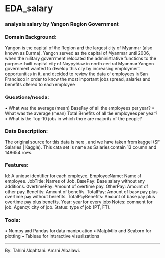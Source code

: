 # EDA_salary
### analysis salary by Yangon Region Government

### Domain Background:
 
Yangon is the capital of the Region and the largest city of Myanmar (also known as Burma). Yangon served as the capital of Myanmar until 2006, when the military government relocated the administrative functions to the purpose-built capital city of Naypyidaw in north central Myanmar
Yangon government wanted to develop this city by increasing employment opportunities in it, and decided to review the data of employees in San Francisco in order to know the most important jobs spread, salaries and benefits offered to each employee

### Questions/needs: 

•	What was the average (mean) BasePay of all the employees per year? 
•	What was the average (mean) Total Benefits of all the employees per year? 
•	What is the Top-10 jobs in which there are majority of the people?

### Data Description:

The original source for this data is here , and we have taken from kaggel (SF Salaries | Kaggle).
This data set is name as Salaries contain 13 column and 148654 rows.

### Features:

Id: A unique identifier for each employee.
EmployeeName: Name of employee.
JobTitle: Names of Job.
BasePay: Base salary without any additions.
OvertimePay: Amount of overtime pay.
OtherPay: Amount of other pay.
Benefits: Amount of benefits.
TotalPay: Amount of base pay plus overtime pay without benefits.
TotalPayBenefits: Amount of base pay plus overtime pay plus benefits.
Year: year for every jobs
Notes: comment for job.
Agency: city of job.
Status: type of job (PT, FT).

### Tools:

•	Numpy and Pandas for data manipulation
•	Matplotlib and Seaborn for plotting
•	Tableau for interactive visualizations
______________________________________________________________________
By: Tahini Alqahtani.
    Amani Albalawi.
